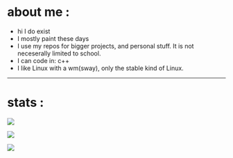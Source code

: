 # about me :

- hi I do exist
- I mostly paint these days
- I use my repos for bigger projects, and personal stuff. It is not neceserally limited to school.
- I can code in: c++
- I like Linux with a wm(sway), only the stable kind of Linux.

------------

# stats :

![](https://github-readme-stats.vercel.app/api?username=Overionised&theme=gruvbox&hide_border=true&include_all_commits=true&count_private=true)<br/>

![](https://github-readme-streak-stats.herokuapp.com/?user=Overionised&theme=gruvbox&hide_border=true)<br/>

![](https://github-readme-stats.vercel.app/api/top-langs/?username=Overionised&theme=gruvbox&hide_border=true&include_all_commits=true&count_private=true&layout=donut)
